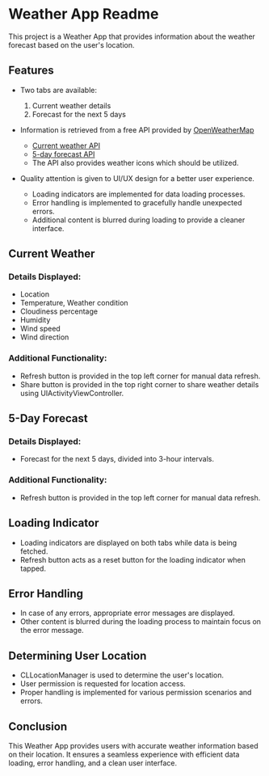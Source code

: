 # Weather App Readme

This project is a Weather App that provides information about the weather forecast based on the user's location.

## Features

- Two tabs are available:
  1. Current weather details
  2. Forecast for the next 5 days

- Information is retrieved from a free API provided by [OpenWeatherMap](http://openweathermap.org/api)
  - [Current weather API](https://openweathermap.org/current)
  - [5-day forecast API](https://openweathermap.org/forecast5)
  - The API also provides weather icons which should be utilized.

- Quality attention is given to UI/UX design for a better user experience.
  - Loading indicators are implemented for data loading processes.
  - Error handling is implemented to gracefully handle unexpected errors.
  - Additional content is blurred during loading to provide a cleaner interface.

## Current Weather

### Details Displayed:
- Location
- Temperature, Weather condition
- Cloudiness percentage
- Humidity
- Wind speed
- Wind direction

### Additional Functionality:
- Refresh button is provided in the top left corner for manual data refresh.
- Share button is provided in the top right corner to share weather details using UIActivityViewController.

## 5-Day Forecast

### Details Displayed:
- Forecast for the next 5 days, divided into 3-hour intervals.

### Additional Functionality:
- Refresh button is provided in the top left corner for manual data refresh.

## Loading Indicator

- Loading indicators are displayed on both tabs while data is being fetched.
- Refresh button acts as a reset button for the loading indicator when tapped.

## Error Handling

- In case of any errors, appropriate error messages are displayed.
- Other content is blurred during the loading process to maintain focus on the error message.

## Determining User Location

- CLLocationManager is used to determine the user's location.
- User permission is requested for location access.
- Proper handling is implemented for various permission scenarios and errors.

## Conclusion

This Weather App provides users with accurate weather information based on their location. It ensures a seamless experience with efficient data loading, error handling, and a clean user interface.

